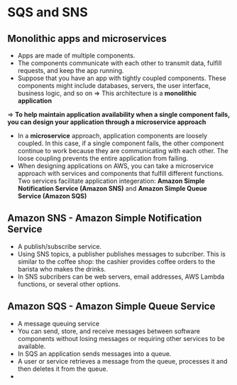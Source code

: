 # SQS and SNS

## Monolithic apps and microservices
- Apps are made of multiple components.
- The components communicate with each other to transmit data, fulfill requests, and keep the app running.
- Suppose that you have an app with tightly coupled components. These components might include databases, servers, the user interface, business logic, and so on => This architecture is a **monolithic application** 

=> **To help maintain application availability when a single component fails, you can design your application through a microservice approach**

- In a **microservice** approach, application components are loosely coupled. In this case, if a single component fails, the other component continue to work because they are communicating with each other. The loose coupling prevents the entire application from failing.
- When designing applications on AWS, you can take a microservice approach with services and components that fulfill different functions. Two services facilitate application integeration: **Amazon Simple Notification Service (Amazon SNS)** and **Amazon Simple Queue Service (Amazon SQS)**

## Amazon SNS - Amazon Simple Notification Service
- A publish/subscribe service. 
- Using SNS topics, a publisher publishes messages to subcriber. This is similar to the coffee shop: the cashier provides coffee orders to the barista who makes the drinks.
- In SNS subcribers can be web servers, email addresses, AWS Lambda functions, or several other options.

## Amazon SQS - Amazon Simple Queue Service
- A message queuing service
- You can send, store, and receive messages between software components without losing messages or requiring other services to be available.
- In SQS an application sends messages into a queue.
- A user or service retrieves a message from the queue, processes it and then deletes it from the queue.
- 